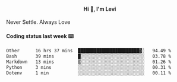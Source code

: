 <h4 style="text-align: center;">Hi 👋, I'm Levi</h4>  Never Settle. Always Love
<!---<img align="right" alt="Coding" width="300" src="https://i.pinimg.com/originals/81/17/8b/81178b47a8598f0c81c4799f2cdd4057.gif"></p> --->

#### Coding status last week ⌨️

<!--START_SECTION:waka-->

```txt
Other      16 hrs 37 mins  ███████████████████████▓░   94.49 %
Bash       39 mins         █░░░░░░░░░░░░░░░░░░░░░░░░   03.78 %
Markdown   13 mins         ▒░░░░░░░░░░░░░░░░░░░░░░░░   01.26 %
Python     3 mins          ░░░░░░░░░░░░░░░░░░░░░░░░░   00.31 %
Dotenv     1 min           ░░░░░░░░░░░░░░░░░░░░░░░░░   00.11 %
```

<!--END_SECTION:waka-->
